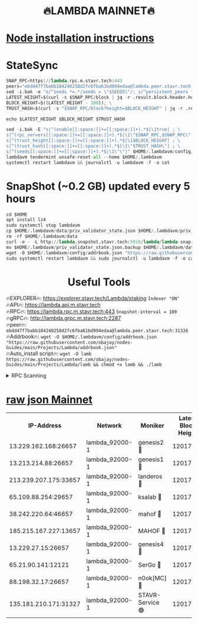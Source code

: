 <h1 align="center"> 🔥LAMBDA MAINNET🔥</h1>


[Node installation instructions](https://github.com/obajay/nodes-Guides/tree/main/Projects/Lambda)
=


# StateSync
```python
SNAP_RPC=https://lambda.rpc.m.stavr.tech:443
peers="ebdd47f7babb184240258d2fc6fba61bd994edaa@lambda.peer.stavr.tech:31326" 
sed -i.bak -e "s/^seeds *=.*/seeds = \"$SEEDS\"/; s/^persistent_peers *=.*/persistent_peers = \"$PEERS\"/" $HOME/.lambdavm/config/config.toml
LATEST_HEIGHT=$(curl -s $SNAP_RPC/block | jq -r .result.block.header.height); \
BLOCK_HEIGHT=$((LATEST_HEIGHT - 100)); \
TRUST_HASH=$(curl -s "$SNAP_RPC/block?height=$BLOCK_HEIGHT" | jq -r .result.block_id.hash)

echo $LATEST_HEIGHT $BLOCK_HEIGHT $TRUST_HASH

sed -i.bak -E "s|^(enable[[:space:]]+=[[:space:]]+).*$|\1true| ; \
s|^(rpc_servers[[:space:]]+=[[:space:]]+).*$|\1\"$SNAP_RPC,$SNAP_RPC\"| ; \
s|^(trust_height[[:space:]]+=[[:space:]]+).*$|\1$BLOCK_HEIGHT| ; \
s|^(trust_hash[[:space:]]+=[[:space:]]+).*$|\1\"$TRUST_HASH\"| ; \
s|^(seeds[[:space:]]+=[[:space:]]+).*$|\1\"\"|" $HOME/.lambdavm/config/config.toml
lambdavm tendermint unsafe-reset-all --home $HOME/.lambdavm
systemctl restart lambdavm && journalctl -u lambdavm -f -o cat

```
# SnapShot (~0.2 GB) updated every 5 hours
```python
cd $HOME
apt install lz4
sudo systemctl stop lambdavm
cp $HOME/.lambdavm/data/priv_validator_state.json $HOME/.lambdavm/priv_validator_state.json.backup
rm -rf $HOME/.lambdavm/data
curl -o - -L http://lambda.snapshot.stavr.tech:5016/lambda/lambda-snap.tar.lz4 | lz4 -c -d - | tar -x -C $HOME/.lambdavm --strip-components 2
mv $HOME/.lambdavm/priv_validator_state.json.backup $HOME/.lambdavm/data/priv_validator_state.json
wget -O $HOME/.lambdavm/config/addrbook.json "https://raw.githubusercontent.com/obajay/nodes-Guides/main/Projects/Lambda/addrbook.json"
sudo systemctl restart lambdavm && sudo journalctl -u lambdavm -f -o cat
```
 <h1 align="center"> Useful Tools</h1>

🔥EXPLORER🔥:      https://explorer.stavr.tech/Lambda/staking	        `Indexer "ON"` \
🔥API🔥: 			 		 https://lambda.api.m.stavr.tech \
🔥RPC🔥:           https://lambda.rpc.m.stavr.tech:443	              `Snapshot-interval = 100` \
🔥gRPC🔥:          http://lambda.grpc.m.stavr.tech:2287 \
🔥peer🔥:					 `ebdd47f7babb184240258d2fc6fba61bd994edaa@lambda.peer.stavr.tech:31326` \
🔥Addrbook🔥:    ```wget -O $HOME/.lambdavm/config/addrbook.json "https://raw.githubusercontent.com/obajay/nodes-Guides/main/Projects/Lambda/addrbook.json"``` \
🔥Auto_install script🔥: ```wget -O lamb https://raw.githubusercontent.com/obajay/nodes-Guides/main/Projects/Lambda/lamb && chmod +x lamb && ./lamb```


<details>
<summary>RPC Scanning</summary>

<h2 align="center"> We scan nodes in real time every 4 hours. And we provide the final result of RPC endpoints.
We cannot influence the operation of these nodes in any way. </h2>


```python
If Voting Power is higher than 0 --> then the Node is a validator of the network and may be subject to attack and be a potential threat to the chain.
```
```python
We marked such validators with a red symbol
```

</details>

[raw json Mainnet](https://rpc-check.lambm.stavr.tech/lambm/rpc-lambm-result.json)
=


<table><tr><th>IP-Address</th><th>Network</th><th>Moniker</th><th>Latest Block Height</th><th>Earliest Block Height</th><th>Catching Up</th><th>Tx Index</th><th>Voting Power</th><th>Scan Time</th></tr><tr><td>13.229.162.168:26657</td><td>lambda_92000-1</td><td>genesis2 🔴</td><td>12017613</td><td>1</td><td>False</td><td>on</td><td>15426634</td><td>2024-03-03T23:56:45.410251068UTC</td></tr><tr><td>13.213.214.88:26657</td><td>lambda_92000-1</td><td>genesis1 🔴</td><td>12017615</td><td>1</td><td>False</td><td>on</td><td>737835</td><td>2024-03-03T23:56:50.113628204UTC</td></tr><tr><td>213.239.207.175:33657</td><td>lambda_92000-1</td><td>landeros 🔴</td><td>12017612</td><td>8136001</td><td>False</td><td>off</td><td>1822017</td><td>2024-03-03T23:56:40.101952811UTC</td></tr><tr><td>65.109.88.254:29657</td><td>lambda_92000-1</td><td>ksalab 🔴</td><td>12017616</td><td>8715001</td><td>False</td><td>on</td><td>510465</td><td>2024-03-03T23:56:54.854903800UTC</td></tr><tr><td>38.242.220.64:46657</td><td>lambda_92000-1</td><td>mahof 🔴</td><td>12017618</td><td>10131001</td><td>False</td><td>off</td><td>770350</td><td>2024-03-03T23:56:59.573172289UTC</td></tr><tr><td>185.215.167.227:13657</td><td>lambda_92000-1</td><td>MAHOF 🔴</td><td>12017614</td><td>10134001</td><td>False</td><td>on</td><td>2051510</td><td>2024-03-03T23:56:48.923180524UTC</td></tr><tr><td>13.229.27.15:26657</td><td>lambda_92000-1</td><td>genesis4 🔴</td><td>12017614</td><td>11043001</td><td>False</td><td>on</td><td>9577262</td><td>2024-03-03T23:56:48.639678283UTC</td></tr><tr><td>65.21.90.141:12121</td><td>lambda_92000-1</td><td>SerGo 🔴</td><td>12017618</td><td>11917618</td><td>False</td><td>off</td><td>10618453</td><td>2024-03-03T23:56:59.300673179UTC</td></tr><tr><td>88.198.32.17:26657</td><td>lambda_92000-1</td><td>n0ok[MC] 🔴</td><td>12017618</td><td>11917618</td><td>False</td><td>off</td><td>1578630</td><td>2024-03-03T23:57:01.830908090UTC</td></tr><tr><td>135.181.210.171:31327</td><td>lambda_92000-1</td><td>STAVR-Service 🟢</td><td>12017616</td><td>12017001</td><td>False</td><td>on</td><td>0</td><td>2024-03-03T23:56:54.550076897UTC</td></tr></table>
